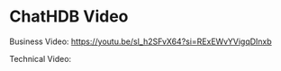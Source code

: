 # ChatHDB Video

Business Video: https://youtu.be/sl_h2SFvX64?si=RExEWvYVigqDInxb

Technical Video: 